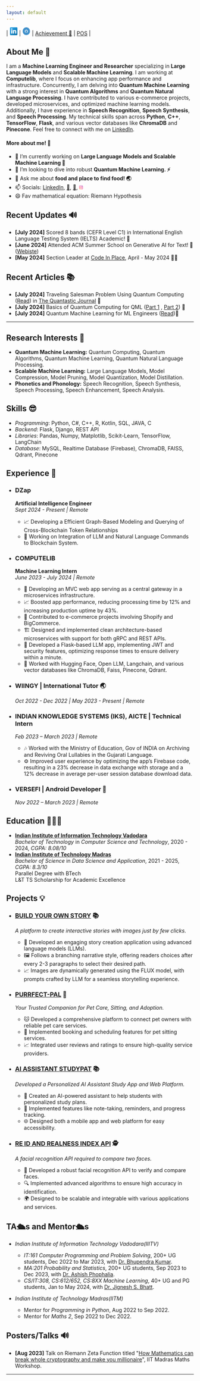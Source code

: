 ```yaml
---
layout: default
---
```




| <a href="https://www.linkedin.com/in/tirth5828/"><img src="./socials/link.jpeg" height = "22px" width="22px"></a>  |  <a href="https://github.com/tirth5828/"><img src="./socials/github.jpg" height = "22px" width="22px"></a> | [Achievement 🤩](./another-page.html) | [POS](./pos.html) |




## About Me 🫡

I am a **Machine Learning Engineer and Researcher** specializing in **Large Language Models** and **Scalable Machine Learning**. I am working at **Computelib**, where I focus on enhancing app performance and infrastructure. Concurrently, I am delving into **Quantum Machine Learning** with a strong interest in **Quantum Algorithms** and **Quantum Natural Language Processing**. I have contributed to various e-commerce projects, developed microservices, and optimized machine learning models. Additionally, I have experience in **Speech Recognition**, **Speech Synthesis**, and **Speech Processing**. My technical skills span across **Python**, **C++**, **TensorFlow**, **Flask**, and various vector databases like **ChromaDB** and **Pinecone**. Feel free to connect with me on [LinkedIn](https://www.linkedin.com/in/tirth5828/).

#### More about me! 💭

- 🔭 I’m currently working on <b>Large Language Models and  Scalable Machine Learning 🤖</b>
- 👯 I’m looking to dive into robust <b>Quantum Machine Learning. ⚡ </b>
- 💬 Ask me about <b>food and place to find food! 🌏 </b>
- 📫 Socials: [LinkedIn](https://www.linkedin.com/in/tirth5828/), [🐤](https://x.com/TIRTHJO10687372), [🤗](https://huggingface.co/tirth5828), <a href="https://www.instagram.com/tirth_5828/"><img src="./socials/insta.jpeg" height = "10px" width="10px"></a>
- 😄 Fav mathematical equation: Riemann Hypothesis


## Recent Updates 🔊
- **[July 2024]** Scored 8 bands (CEFR Level C1) in International English Language Testing System (IELTS) Academic!  🎉
- **[June 2024]** Attended ACM Summer School on Generative AI for Text! 🤩 ([Webiste](https://labs.iitgn.ac.in/lingo/acmsummerschool2024/))
- **[May 2024]** Section Leader at [Code In Place](https://codeinplace.stanford.edu/), April - May 2024 🧑‍🏫



## Recent Articles 📚
- **[July 2024]** Traveling Salesman Problem Using Quantum Computing ([Read](https://medium.com/the-quantastic-journal/traveling-salesman-problem-using-quantum-computing-02ae6356544b)) in [The Quantastic Journal](https://medium.com/the-quantastic-journal) 📔
- **[July 2024]** Basics of Quantum Computing for QML ([Part 1](https://medium.com/@tirth5828/basics-of-quantum-computing-for-qml-part-1-ac0a63286580) , [Part 2](https://medium.com/@tirth5828/basics-of-quantum-computing-for-qml-part-2-a6d7da544d1d)) 📔
- **[July 2024]** Quantum Machine Learning for ML Engineers ([Read](https://medium.com/@tirth5828/quantum-machine-learning-for-ml-engineers-63c99c887ddd))📔

----

## Research Interests 🤯

- **Quantum Machine Learning:** Quantum Computing, Quantum Algorithms, Quantum Machine Learning, Quantum Natural Language Processing.
- **Scalable Machine Learning:** Large Language Models, Model Compression, Model Pruning, Model Quantization, Model Distillation.
- **Phonetics and Phonology:** Speech Recognition, Speech Synthesis, Speech Processing, Speech Enhancement, Speech Analysis.

## Skills 😎
- _Programming_: Python, C#, C++, R, Kotlin, SQL, JAVA, C
- _Backend_: Flask, Django, REST API
- _Libraries_: Pandas, Numpy, Matplotlib, Scikit-Learn, TensorFlow, LangChain
- _Database_: MySQL, Realtime Database (Firebase), ChromaDB, FAISS, Qdrant, Pinecone


## Experience 💼

- ### DZap
  **Artificial Intelligence Engineer**  
  *Sept 2024 - Present | Remote*  
  - 📈 Developing a Efficient Graph-Based Modeling and Querying of Cross-Blockchain Token Relationships
  - 🚀 Working on Integration of LLM and Natural Language Commands to Blockchain System.

- ### COMPUTELIB
  **Machine Learning Intern**  
  *June 2023 - July 2024 | Remote*  
  - 🚀 Developing an MVC web app serving as a central gateway in a microservices infrastructure.
  - 📈 Boosted app performance, reducing processing time by 12% and increasing production uptime by 43%.
  - 🛒 Contributed to e-commerce projects involving Shopify and BigCommerce.
  - 🏗️ Designed and implemented clean architecture-based microservices with support for both gRPC and REST APIs.
  - 🔧 Developed a Flask-based LLM app, implementing JWT and security features, optimizing response times to ensure delivery within a minute.
  - 🤝 Worked with Hugging Face, Open LLM, Langchain, and various vector databases like ChromaDB, Faiss, Pinecone, Qdrant.

- ### WIINGY | International Tutor 🌏
  *Oct 2022 - Dec 2022 | May 2023 - Present | Remote*

- ### INDIAN KNOWLEDGE SYSTEMS (IKS), AICTE | Technical Intern
  *Feb 2023 – March 2023 | Remote*  
  - 🎶 Worked with the Ministry of Education, Gov of INDIA on Archiving and Reviving Oral Lullabies in the Gujarati Language.
  - ⚙️ Improved user experience by optimizing the app’s Firebase code, resulting in a 23% decrease in data exchange with storage and a 12% decrease in average per-user session database download data.

- ### VERSEFI | Android Developer 📱
  *Nov 2022 – March 2023 | Remote*


## Education 👨🏻‍🎓

- **[Indian Institute of Information Technology Vadodara](https://iiitvadodara.ac.in/)**
  <br>
  _Bachelor of Technology_ in _Computer Science and Technology_, 2020 - 2024, _CGPA: 8.08/10_
  <br>
- **[Indian Institute of Technology Madras](https://study.iitm.ac.in/ds/)**
  <br>
  _Bachelor of Science_ in _Data Science and Application_, 2021 - 2025, _CGPA: 8.3/10_
  <br>
  Parallel Degree with BTech
  <br>
  L&T TS Scholarship for Academic Excellence



## Projects 💡

- ### [BUILD YOUR OWN STORY](https://buildstory.streamlit.app/) 📚
  *A platform to create interactive stories with images just by few clicks.*
  - 📖 Developed an engaging story creation application using advanced language models (LLMs).
  - 🖼️ Follows a branching narrative style, offering readers choices after every 2-3 paragraphs to select their desired path.
  - 📈 Images are dynamically generated using the FLUX model, with prompts crafted by LLM for a seamless storytelling experience.

- ### [PURRFECT-PAL](https://devfolio.co/projects/purrfectpal-d759) 🐾
  *Your Trusted Companion for Pet Care, Sitting, and Adoption.*
  - 🐱 Developed a comprehensive platform to connect pet owners with reliable pet care services.
  - 📅 Implemented booking and scheduling features for pet sitting services.
  - 📈 Integrated user reviews and ratings to ensure high-quality service providers.

- ### [AI ASSISTANT STUDYPAT](https://www.youtube.com/watch?v=ZVMS1dZxrP4) 📚
  *Developed a Personalized AI Assistant Study App and Web Platform.*
  - 🤖 Created an AI-powered assistant to help students with personalized study plans.
  - 📝 Implemented features like note-taking, reminders, and progress tracking.
  - 🌐 Designed both a mobile app and web platform for easy accessibility.

- ### [RE ID AND REALNESS INDEX API](https://github.com/tirth5828/Re-id-and-realness) 🕵️
  *A facial recognition API required to compare two faces.*
  - 📸 Developed a robust facial recognition API to verify and compare faces.
  - 🔍 Implemented advanced algorithms to ensure high accuracy in identification.
  - 🌍 Designed to be scalable and integrable with various applications and services.



## TA🛳️s and Mentor🛳️s
- _Indian Institute of Information Technology Vadodara(IIITV)_
  - _IT:161 Computer Programming and Problem Solving_, 200+ UG students, Dec 2022 to Mar 2023, with [Dr. Bhupendra Kumar](https://iiitvadodara.ac.in/bhupendra_kumar.php).
  - _MA:201 Probability and Statistics_, 200+ UG students, Sep 2023 to Dec 2023, with [Dr. Ashish Phophalia](https://iiitvadodara.ac.in/ashish_phophalia.php).
  - _CS/IT:308, CS:612/652, CS:8XX Machine Learning_, 40+ UG and PG students, Jan to May 2024, with [Dr. Jignesh S. Bhatt](https://iiitvadodara.ac.in/jignesh_bhatt.php).

- _Indian Institute of Technology Madras(IITM)_
  - Mentor for _Programming in Python_, Aug 2022 to Sep 2022.
  - Mentor for _Maths 2_,  Sep 2022 to Dec 2022.


## Posters/Talks 🔊
- **[Aug 2023]** Talk on Riemann Zeta Function titled "[How Mathematics can break whole cryptography and make you millionaire](https://www.youtube.com/watch?v=6tQHFxjl4GQ)", IIT Madras Maths Workshop.



-----




